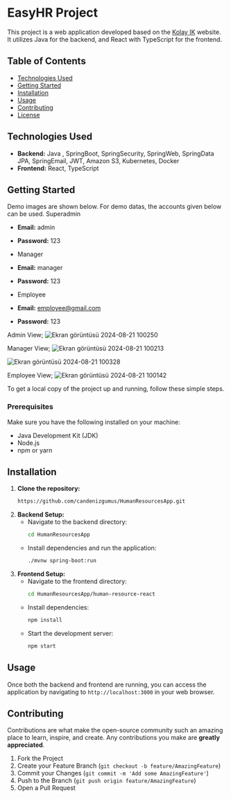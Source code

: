 # EasyHR Project

This project is a web application developed based on the [Kolay IK](https://kolayik.com/) website. It utilizes Java for the backend, and React with TypeScript for the frontend.

## Table of Contents
- [Technologies Used](#technologies-used)
- [Getting Started](#getting-started)
- [Installation](#installation)
- [Usage](#usage)
- [Contributing](#contributing)
- [License](#license)

## Technologies Used
- **Backend:** Java , SpringBoot, SpringSecurity, SpringWeb, SpringData JPA, SpringEmail, JWT, Amazon S3, Kubernetes, Docker
- **Frontend:** React, TypeScript

## Getting Started
 Demo images are shown below. For demo datas, the accounts given below can be used.
Superadmin 

- **Email:** admin
- **Password:** 123

- Manager 

- **Email:** manager
- **Password:** 123

- Employee 

- **Email:** employee@gmail.com
- **Password:** 123
  
Admin View;
![Ekran görüntüsü 2024-08-21 100250](https://github.com/user-attachments/assets/f2b80bf3-188d-48e5-ab9d-7309e2b3569f)

Manager View;
![Ekran görüntüsü 2024-08-21 100213](https://github.com/user-attachments/assets/941e96fc-7c28-4c2a-bd7f-b802a6ec6543)

![Ekran görüntüsü 2024-08-21 100328](https://github.com/user-attachments/assets/c4120f4a-7ac2-459f-a82c-597c1600458c)

Employee View;
![Ekran görüntüsü 2024-08-21 100142](https://github.com/user-attachments/assets/eadc4c2e-2e81-415c-9f55-9eddd6730a2e)


To get a local copy of the project up and running, follow these simple steps.


### Prerequisites
Make sure you have the following installed on your machine:
- Java Development Kit (JDK)
- Node.js
- npm or yarn

## Installation

1. **Clone the repository:**
    ```sh
    https://github.com/candenizgumus/HumanResourcesApp.git
    ```
2. **Backend Setup:**
    - Navigate to the backend directory:
        ```sh
        cd HumanResourcesApp
        ```
    - Install dependencies and run the application:
        ```sh
        ./mvnw spring-boot:run
        ```
3. **Frontend Setup:**
    - Navigate to the frontend directory:
        ```sh
        cd HumanResourcesApp/human-resource-react
        ```
    - Install dependencies:
        ```sh
        npm install
        ```
    - Start the development server:
        ```sh
        npm start
        ```

## Usage
Once both the backend and frontend are running, you can access the application by navigating to `http://localhost:3000` in your web browser.

## Contributing
Contributions are what make the open-source community such an amazing place to learn, inspire, and create. Any contributions you make are **greatly appreciated**.

1. Fork the Project
2. Create your Feature Branch (`git checkout -b feature/AmazingFeature`)
3. Commit your Changes (`git commit -m 'Add some AmazingFeature'`)
4. Push to the Branch (`git push origin feature/AmazingFeature`)
5. Open a Pull Request


